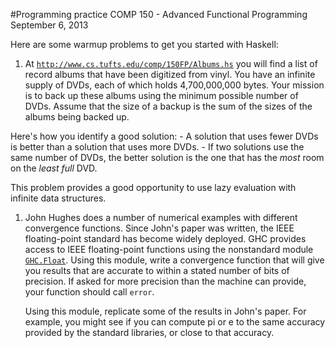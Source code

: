 #Programming practice
COMP 150 - Advanced Functional Programming  
September 6, 2013

Here are some warmup problems to get you started with Haskell:

1. At
[`http://www.cs.tufts.edu/comp/150FP/Albums.hs`](http://www.cs.tufts.edu/comp/150FP/Albums.hs)
you will find a list of record albums that have been digitized from
vinyl.
You have an infinite supply of DVDs, each of which holds 4,700,000,000 bytes.
Your mission is to back up these albums using the minimum possible number of
DVDs.
Assume that the size of a backup is the sum of the sizes of the albums
being backed up.

  Here's how you identify a good solution:
    - A solution that uses fewer DVDs is better than a solution that
      uses more DVDs.
    - If two solutions use the same number of DVDs, the better
      solution is the one that has the *most* room on the *least full* DVD.

  This problem provides a good opportunity to use lazy evaluation
 with infinite data structures.

1. John Hughes does a number of numerical examples with different
convergence functions.  Since John's paper was written, the IEEE
floating-point standard has become widely deployed.  GHC provides
access to IEEE floating-point functions using the nonstandard module
[`GHC.Float`](http://hackage.haskell.org/packages/archive/base/3.0.3.0/doc/html/GHC-Float.html).
Using this module, write a convergence function that will give you
results that are accurate to within a stated number of bits of
precision.  If asked for more precision than the machine can provide,
your function should call `error`.

    Using this module, replicate some of the results in John's paper.
    For example, you might see if you can compute pi or e to the
    same accuracy provided by the standard libraries, or close to that
    accuracy. 
